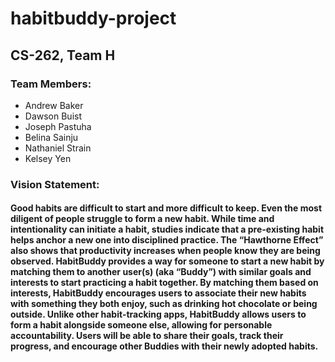 # habitbuddy-project
## CS-262, Team H
### Team Members:
  * Andrew Baker
  * Dawson Buist
  * Joseph Pastuha
  * Belina Sainju
  * Nathaniel Strain
  * Kelsey Yen
  
### Vision Statement:  
#### Good habits are difficult to start and more difficult to keep. Even the most diligent of people struggle to form a new habit. While time and intentionality can initiate a habit, studies indicate that a pre-existing habit helps anchor a new one into disciplined practice. The “Hawthorne Effect” also shows that productivity increases when people know they are being observed. HabitBuddy provides a way for someone to start a new habit by matching them to another user(s) (aka “Buddy”) with similar goals and interests to start practicing a habit together. By matching them based on interests, HabitBuddy encourages users to associate their new habits with something they both enjoy, such as drinking hot chocolate or being outside. Unlike other habit-tracking apps, HabitBuddy allows users to form a habit alongside someone else, allowing for personable accountability. Users will be able to share their goals, track their progress, and encourage other Buddies with their newly adopted habits. 

